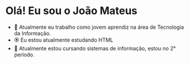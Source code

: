 # Olá! Eu sou o João Mateus
- 💛 Atualmente eu trabalho como jovem aprendiz na área de Tecnologia da Informação.
- 🏵️ Eu estou atualmente estudando HTML
- 🎍 Atualmente estou cursando sistemas de informação, estou no 2° período.

